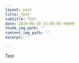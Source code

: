 ```yaml
---
layout: post
title: Test
subtitle: Test
date: 2019-08-18 23:00:00 +0000
thumb_img_path: ''
content_img_path: ''
excerpt: ''

---
```

Test